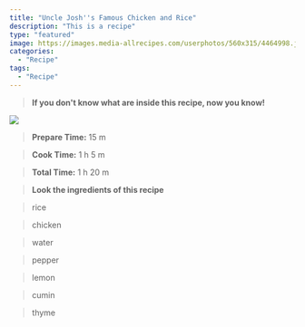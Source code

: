 ```yaml
---
title: "Uncle Josh''s Famous Chicken and Rice"
description: "This is a recipe"
type: "featured"
image: https://images.media-allrecipes.com/userphotos/560x315/4464998.jpg
categories: 
  - "Recipe"
tags: 
  - "Recipe"
---
```



>**If you don't know what are inside this recipe, now you know!**

![](../images/Recipes-Banner.jpg)
> **Prepare Time:** 15 m


> **Cook Time:** 1 h 5 m


> **Total Time:** 1 h 20 m

> **Look the ingredients of this recipe**

> rice

> chicken

> water

> pepper

> lemon

> cumin

> thyme


